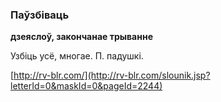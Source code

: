 ### Паўзбіваць
**дзеяслоў, закончанае трыванне**

Узбіць усё, многае. П. падушкі.

<a rel="author">[http://rv-blr.com/](http://rv-blr.com/slounik.jsp?letterId=0&maskId=0&pageId=2244)</a>
